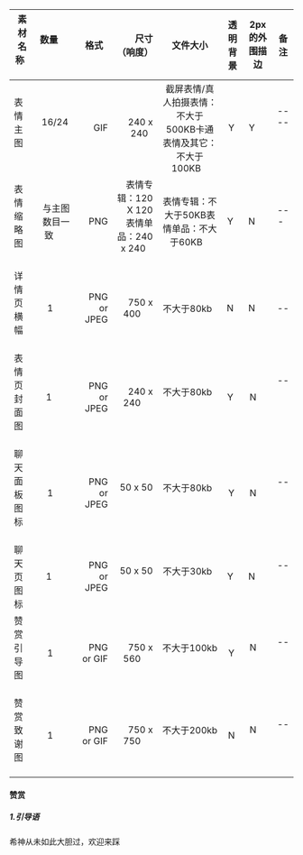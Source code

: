 
| 素材名称       | 数量         | 格式   | 尺寸（响度） |文件大小| 透明背景|2px的外围描边 |备注|
------------- |:-------------:| -----:| -----:       |:---:|:-----: |:----:      | :----:|
| 表情主图     | 16/24      | GIF       | 240 x 240  |截屏表情/真人拍摄表情：不大于500KB卡通表情及其它：不大于100KB    | Y   |Y      |----        |
| 表情缩略图     | 与主图数目一致       | PNG  | 表情专辑：120 X 120 表情单品：240 x 240       |表情专辑：不大于50KB表情单品：不大于60KB    | Y    |N      |---        |
| 详情页横幅       | 1      | PNG or JPEG  | 750 x 400       |不大于80kb   | N    |N      |--  |
| 表情页封面图      | 1       | PNG or JPEG  | 240 x 240       |不大于80kb     | Y    |N     |--           |
| 聊天面板图标     | 1      | PNG or JPEG  | 50 x 50        |不大于80kb     | Y   |N     |--        |
| 聊天页图标    |1       | PNG or JPEG | 50 x 50        |不大于30kb     | Y    |N      |--        |
| 赞赏引导图      | 1      | PNG or GIF  | 750 x 560       |不大于100kb     | Y   |N       |--         |
| 赞赏致谢图      | 1      | PNG or GIF  | 750 x 750       |不大于200kb     | N   |N       |--         |


#### 赞赏
##### 1.引导语 
希神从未如此大胆过，欢迎来踩
